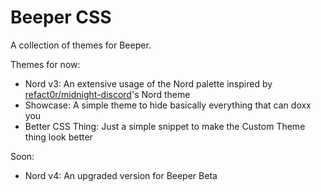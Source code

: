 # Beeper CSS

A collection of themes for Beeper.

Themes for now:
- Nord v3: An extensive usage of the Nord palette inspired by [refact0r/midnight-discord](https://github.com/refact0r/midnight-discord)'s Nord theme
- Showcase: A simple theme to hide basically everything that can doxx you
- Better CSS Thing: Just a simple snippet to make the Custom Theme thing look better

Soon:
- Nord v4: An upgraded version for Beeper Beta
